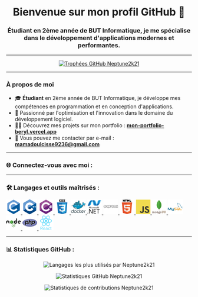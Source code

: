 <h1 align="center">Bienvenue sur mon profil GitHub 👋</h1>

<h3 align="center">Étudiant en 2ème année de BUT Informatique, je me spécialise dans le développement d'applications modernes et performantes.</h3>

---

<p align="center">
  <a href="https://github.com/ryo-ma/github-profile-trophy">
    <img src="https://github-profile-trophy.vercel.app/?username=neptune2k21&theme=flat&no-frame=true&row=1&column=6" alt="Trophées GitHub Neptune2k21" />
  </a>
</p>

---

### À propos de moi

- 🎓 **Étudiant** en 2ème année de BUT Informatique, je développe mes compétences en programmation et en conception d'applications.  
- 🌟 Passionné par l'optimisation et l'innovation dans le domaine du développement logiciel.  
- 👨‍💻 Découvrez mes projets sur mon portfolio : [**mon-portfolio-beryl.vercel.app**](https://mon-portfolio-beryl.vercel.app/)  
- 📧 Vous pouvez me contacter par e-mail : **mamadoulcisse9236@gmail.com**

---

### 🌐 Connectez-vous avec moi :  
<p align="left">
  <!-- Ajoutez des liens vers vos réseaux sociaux si nécessaire -->
</p>

---

### 🛠️ Langages et outils maîtrisés :

<p align="left">
  <a href="https://www.cprogramming.com/" target="_blank" rel="noreferrer">
    <img src="https://raw.githubusercontent.com/devicons/devicon/master/icons/c/c-original.svg" alt="C" width="40" height="40" />
  </a>
  <a href="https://www.w3schools.com/cpp/" target="_blank" rel="noreferrer">
    <img src="https://raw.githubusercontent.com/devicons/devicon/master/icons/cplusplus/cplusplus-original.svg" alt="C++" width="40" height="40" />
  </a>
  <a href="https://www.w3schools.com/cs/" target="_blank" rel="noreferrer">
    <img src="https://raw.githubusercontent.com/devicons/devicon/master/icons/csharp/csharp-original.svg" alt="C#" width="40" height="40" />
  </a>
  <a href="https://www.w3schools.com/css/" target="_blank" rel="noreferrer">
    <img src="https://raw.githubusercontent.com/devicons/devicon/master/icons/css3/css3-original-wordmark.svg" alt="CSS3" width="40" height="40" />
  </a>
  <a href="https://www.docker.com/" target="_blank" rel="noreferrer">
    <img src="https://raw.githubusercontent.com/devicons/devicon/master/icons/docker/docker-original-wordmark.svg" alt="Docker" width="40" height="40" />
  </a>
  <a href="https://dotnet.microsoft.com/" target="_blank" rel="noreferrer">
    <img src="https://raw.githubusercontent.com/devicons/devicon/master/icons/dot-net/dot-net-original-wordmark.svg" alt=".NET" width="40" height="40" />
  </a>
  <a href="https://expressjs.com" target="_blank" rel="noreferrer">
    <img src="https://raw.githubusercontent.com/devicons/devicon/master/icons/express/express-original-wordmark.svg" alt="Express.js" width="40" height="40" />
  </a>
  <a href="https://www.w3.org/html/" target="_blank" rel="noreferrer">
    <img src="https://raw.githubusercontent.com/devicons/devicon/master/icons/html5/html5-original-wordmark.svg" alt="HTML5" width="40" height="40" />
  </a>
  <a href="https://developer.mozilla.org/en-US/docs/Web/JavaScript" target="_blank" rel="noreferrer">
    <img src="https://raw.githubusercontent.com/devicons/devicon/master/icons/javascript/javascript-original.svg" alt="JavaScript" width="40" height="40" />
  </a>
  <a href="https://www.mongodb.com/" target="_blank" rel="noreferrer">
    <img src="https://raw.githubusercontent.com/devicons/devicon/master/icons/mongodb/mongodb-original-wordmark.svg" alt="MongoDB" width="40" height="40" />
  </a>
  <a href="https://www.mysql.com/" target="_blank" rel="noreferrer">
    <img src="https://raw.githubusercontent.com/devicons/devicon/master/icons/mysql/mysql-original-wordmark.svg" alt="MySQL" width="40" height="40" />
  </a>
  <a href="https://nodejs.org" target="_blank" rel="noreferrer">
    <img src="https://raw.githubusercontent.com/devicons/devicon/master/icons/nodejs/nodejs-original-wordmark.svg" alt="Node.js" width="40" height="40" />
  </a>
  <a href="https://www.php.net" target="_blank" rel="noreferrer">
    <img src="https://raw.githubusercontent.com/devicons/devicon/master/icons/php/php-original.svg" alt="PHP" width="40" height="40" />
  </a>
  <a href="https://reactjs.org/" target="_blank" rel="noreferrer">
    <img src="https://raw.githubusercontent.com/devicons/devicon/master/icons/react/react-original-wordmark.svg" alt="React" width="40" height="40" />
  </a>
</p>

---

### 📊 Statistiques GitHub :

<p align="center">
  <img src="https://github-readme-stats.vercel.app/api/top-langs?username=neptune2k21&show_icons=true&locale=fr&layout=compact" alt="Langages les plus utilisés par Neptune2k21" />
</p>

<p align="center">
  <img src="https://github-readme-stats.vercel.app/api?username=neptune2k21&show_icons=true&locale=fr" alt="Statistiques GitHub Neptune2k21" />
</p>

<p align="center">
  <img src="https://github-readme-streak-stats.herokuapp.com/?user=neptune2k21&theme=default" alt="Statistiques de contributions Neptune2k21" />
</p>
